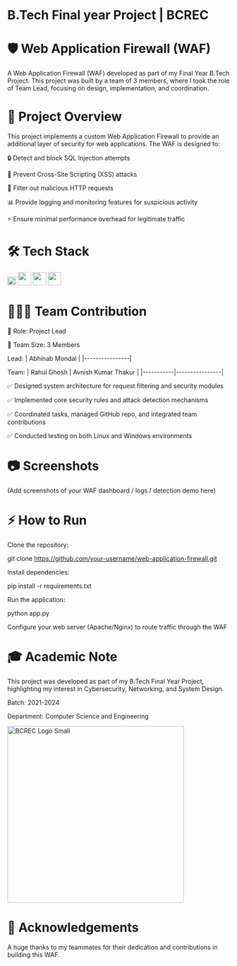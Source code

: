# B.Tech Final year Project | BCREC 

# 🛡️ Web Application Firewall (WAF)

A Web Application Firewall (WAF) developed as part of my Final Year B.Tech Project.
This project was built by a team of 3 members, where I took the role of Team Lead, focusing on design, implementation, and coordination.

# 🚀 Project Overview

This project implements a custom Web Application Firewall to provide an additional layer of security for web applications. The WAF is designed to:

🔒 Detect and block SQL Injection attempts

🛑 Prevent Cross-Site Scripting (XSS) attacks

🚫 Filter out malicious HTTP requests

📊 Provide logging and monitoring features for suspicious activity

⚡ Ensure minimal performance overhead for legitimate traffic

# 🛠 Tech Stack

<img src="https://cdn.jsdelivr.net/gh/devicons/devicon/icons/amazonwebservices/amazonwebservices-original-wordmark.svg" width="20px"/> <img src="https://cdn.jsdelivr.net/gh/devicons/devicon/icons/ansible/ansible-original.svg" width="30px"/> <img src="https://cdn.jsdelivr.net/gh/devicons/devicon/icons/linux/linux-original.svg" width="30px"/> <img src="https://cdn.jsdelivr.net/gh/devicons/devicon/icons/windows8/windows8-original.svg" width="30px"/>


# 👨‍👩‍👦 Team Contribution

📌 Role: Project Lead

👥 Team Size: 3 Members

 Lead:
| Abhinab Mondal |
|----------------|

Team:
| Rahul Ghosh | Avnish Kumar Thakur | 
|-----------|----------------|

✅ Designed system architecture for request filtering and security modules

✅ Implemented core security rules and attack detection mechanisms

✅ Coordinated tasks, managed GitHub repo, and integrated team contributions

✅ Conducted testing on both Linux and Windows environments

# 📷 Screenshots

(Add screenshots of your WAF dashboard / logs / detection demo here)

# ⚡ How to Run

Clone the repository:

git clone https://github.com/your-username/web-application-firewall.git


Install dependencies:

pip install -r requirements.txt


Run the application:

python app.py


Configure your web server (Apache/Nginx) to route traffic through the WAF

# 🎓 Academic Note

This project was developed as part of my B.Tech Final Year Project, highlighting my interest in Cybersecurity, Networking, and System Design.

Batch: 2021-2024

Department: Computer Science and Engineering

<img width="400" height="400" alt="BCREC Logo Small" src="https://github.com/user-attachments/assets/b1a95285-7da0-4706-9e48-dabd31cb993a" />

# 🤝 Acknowledgements

A huge thanks to my teammates for their dedication and contributions in building this WAF.
